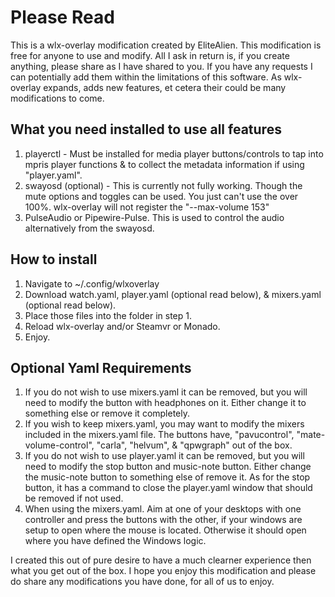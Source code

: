 # Please Read
This is a wlx-overlay modification created by EliteAlien. This modification is free for anyone to use and modify. All I ask in return is, if you create anything, please share as I have shared to you. If you have any requests I can potentially add them within the limitations of this software. As wlx-overlay expands, adds new features, et cetera their could be many modifications to come.

## What you need installed to use all features
1) playerctl - Must be installed for media player buttons/controls to tap into mpris player functions & to collect the metadata information if using "player.yaml".
2) swayosd (optional) - This is currently not fully working. Though the mute options and toggles can be used. You just can't use the over 100%. wlx-overlay will not register the "--max-volume 153"
3) PulseAudio or Pipewire-Pulse. This is used to control the audio alternatively from the swayosd.

## How to install
1) Navigate to ~/.config/wlxoverlay
2) Download watch.yaml, player.yaml (optional read below), & mixers.yaml (optional read below).
3) Place those files into the folder in step 1.
4) Reload wlx-overlay and/or Steamvr or Monado.
5) Enjoy.

## Optional Yaml Requirements
1) If you do not wish to use mixers.yaml it can be removed, but you will need to modify the button with headphones on it. Either change it to something else or remove it completely.
2) If you wish to keep mixers.yaml, you may want to modify the mixers included in the mixers.yaml file. The buttons have, "pavucontrol", "mate-volume-control", "carla", "helvum", & "qpwgraph" out of the box.
3) If you do not wish to use player.yaml it can be removed, but you will need to modify the stop button and music-note button. Either change the music-note button to something else of remove it. As for the stop button, it has a command to close the player.yaml window that should be removed if not used.
4) When using the mixers.yaml. Aim at one of your desktops with one controller and press the buttons with the other, if your windows are setup to open where the mouse is located. Otherwise it should open where you have defined the Windows logic.

I created this out of pure desire to have a much clearner experience then what you get out of the box. I hope you enjoy this modification and please do share any modifications you have done, for all of us to enjoy.

